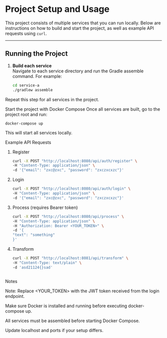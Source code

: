 # Project Setup and Usage

This project consists of multiple services that you can run locally. Below are instructions on how to build and start the project, as well as example API requests using `curl`.

---

## Running the Project

1. **Build each service**  
   Navigate to each service directory and run the Gradle assemble command. For example:

   ```bash
   cd service-a
   ./gradlew assemble
Repeat this step for all services in the project.

Start the project with Docker Compose
Once all services are built, go to the project root and run:

    docker-compose up

This will start all services locally.

Example API Requests
1. Register
    ```bash
   curl -X POST "http://localhost:8080/api/auth/register" \
   -H "Content-Type: application/json" \
   -d '{"email": "zxc@zxc", "password": "zxczxcxzc"}'
2. Login 
    ```bash
   curl -X POST "http://localhost:8080/api/auth/login" \
   -H "Content-Type: application/json" \
   -d '{"email": "zxc@zxc", "password": "zxczxcxzc"}'
3. Process (requires Bearer token)
   ```bash
   curl -X POST "http://localhost:8080/api/process" \
   -H "Content-Type: application/json" \
   -H "Authorization: Bearer <YOUR_TOKEN>" \
   -d '{
   "text": "something"
   }'
4. Transform
   ```bash
   curl -X POST "http://localhost:8081/api/transform" \
   -H "Content-Type: text/plain" \
   -d 'asd21124{}sad'
   


Notes

Note: Replace <YOUR_TOKEN> with the JWT token received from the login endpoint.

Make sure Docker is installed and running before executing docker-compose up.

All services must be assembled before starting Docker Compose.

Update localhost and ports if your setup differs.
